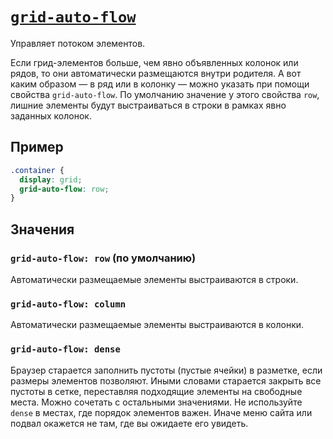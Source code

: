 # [`grid-auto-flow`](../index.md)

Управляет потоком элементов.

Если грид-элементов больше, чем явно объявленных колонок или рядов, то они автоматически размещаются внутри родителя. А вот каким образом — в ряд или в колонку — можно указать при помощи свойства `grid-auto-flow`. По умолчанию значение у этого свойства `row`, лишние элементы будут выстраиваться в строки в рамках явно заданных колонок.

## Пример

```css
.container {
  display: grid;
  grid-auto-flow: row;
}
```

## Значения

### `grid-auto-flow: row` (по умолчанию)

Автоматически размещаемые элементы выстраиваются в строки.

### `grid-auto-flow: column`

Автоматически размещаемые элементы выстраиваются в колонки.

### `grid-auto-flow: dense`

Браузер старается заполнить пустоты (пустые ячейки) в разметке, если размеры элементов позволяют. Иными словами старается закрыть все пустоты в сетке, переставляя подходящие элементы на свободные места. Можно сочетать с остальными значениями. Не используйте `dense` в местах, где порядок элементов важен. Иначе меню сайта или подвал окажется не там, где вы ожидаете его увидеть.
